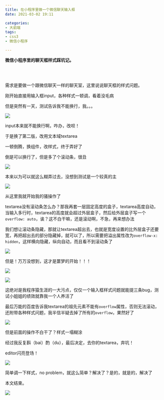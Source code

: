 ```yaml
---
title: 在小程序里做一个微信聊天输入框
date: 2021-03-02 19:11

categories:
- 大前端
tags:
- css3
- 微信小程序

---
```


**微信小程序里的聊天框样式踩坑记。**

<br>

<br>

需求是要做一个跟微信聊天一样的聊天室，这里说说聊天框的样式问题。

刚开始直接用输入框input，各种样式一顿调，看着没毛病

但是突然有一天，测试告诉我不能换行，我。。。

![](/img/article/lzys.jpg)

input本来就不能换行啊，咋办，改呗！

于是换了第二版，改用文本域textarea

一顿倒腾，换组件，改样式，终于弄好了

倒是可以换行了，但是多了个滚动条，很丑

![](/img/article/WX20210302-155753.png)

本来以为可以就这么糊弄过去，没想到测试是一个较真的主

![](/img/article/WX20210302-155756.jpg)

从这里我就开始我的骚操作了

textarea没有滚动条怎么办？那我再套一层固定高度的盒子，textarea高度自动，当输入多行时，textarea的高度就会超过外层盒子，然后给外层盒子写一个`overflow: auto`，诶？这不白干嘛，还是滚动啊，不急，再来想办法

我们想让滚动条隐藏，那就让textarea超出去，也就是宽度设置的比外层盒子还要宽，再把超出去的部分隐藏掉，就可以了，所以需要把溢出属性改为`overflow-x: hidden`，这样横向隐藏，纵向自动，而且看不到滚动条了

![](/img/article/WX20210302-155758.jpg)

但是！万万没想到，这才是噩梦的开始！！！

![](/img/article/WX20210302-155751.png)

![](/img/article/WX20210302-155760.jpg)

这绝对是我程序猿生涯的一大污点，仅仅一个输入框样式问题就能提三条bug，测试小姐姐的绩效就靠我一个人养活了

最后万能的百度告诉我textarea的祖先元素不能有`overflow`属性，否则无法滚动，还附带各种样式问题，我半信半疑去掉了所有的`overflow`，果然好了

![](/img/article/WX20210302-155779.jpg)

但是前面的操作不白干了？样式一塌糊涂

经过我反复斟（bai）酌（du），最后决定，去你的textarea，弃坑！

editor闪亮登场！

![](/img/article/WX20210302-155789.jpg)

简单调一下样式，no problem，就这么简单？解决了？是的，就是的，解决了

本文结束。

![](/img/article/WX20210302-155778.jpg)